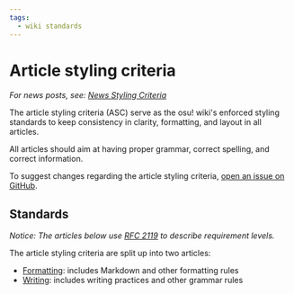 ```yaml
---
tags:
  - wiki standards
---
```


# Article styling criteria

*For news posts, see: [News Styling Criteria](/wiki/News_Styling_Criteria)*

The article styling criteria (ASC) serve as the osu! wiki's enforced styling standards to keep consistency in clarity, formatting, and layout in all articles.

All articles should aim at having proper grammar, correct spelling, and correct information.

To suggest changes regarding the article styling criteria, [open an issue on GitHub](https://github.com/ppy/osu-wiki/issues/new).

## Standards

*Notice: The articles below use [RFC 2119](https://tools.ietf.org/html/rfc2119) to describe requirement levels.*

The article styling criteria are split up into two articles:

- [Formatting](Formatting): includes Markdown and other formatting rules
- [Writing](Writing): includes writing practices and other grammar rules
